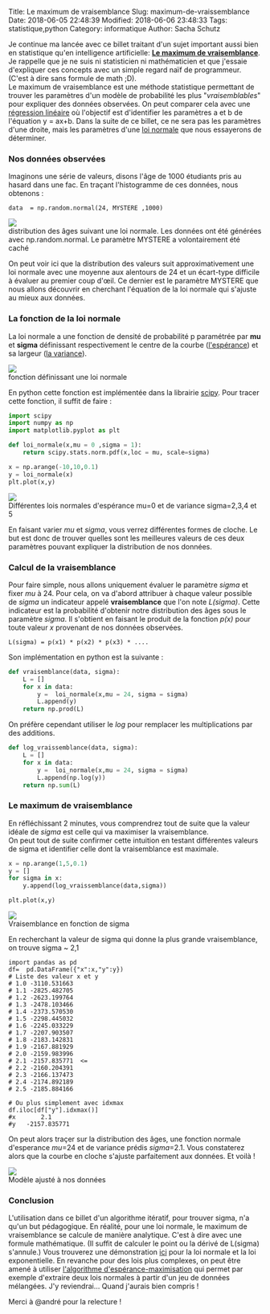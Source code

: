 Title: Le maximum de vraisemblance
Slug: maximum-de-vraissemblance
Date: 2018-06-05 22:48:39
Modified: 2018-06-06 23:48:33
Tags: statistique,python
Category: informatique
Author: Sacha Schutz

Je continue ma lancée avec ce billet traitant d'un sujet important aussi bien en statistique qu'en intelligence artificielle: **[Le maximum de vraisemblance](https://fr.wikipedia.org/wiki/Maximum_de_vraisemblance)**. Je rappelle que je ne suis ni statisticien ni mathématicien et que j'essaie d'expliquer ces concepts avec un simple regard naïf de programmeur. (C'est à dire sans formule de math ;D).     
Le maximum de vraisemblance est une méthode statistique permettant de trouver les paramètres d'un modèle de probabilité les plus "*vraisemblables*" pour expliquer des données observées. On peut comparer cela avec une [régression linéaire](https://fr.wikipedia.org/wiki/R%C3%A9gression_lin%C3%A9aire) où l'objectif est d'identifier les paramètres a et b de l'équation y = ax+b. Dans la suite de ce billet, ce ne sera pas les paramètres d'une droite, mais les paramètres d'une [loi normale](https://fr.wikipedia.org/wiki/Loi_normale) que nous essayerons de déterminer.

### Nos données observées

Imaginons une série de valeurs, disons l'âge de 1000 étudiants pris au hasard dans une fac. En traçant l'histogramme de ces données, nous obtenons : 

    data  = np.random.normal(24, MYSTERE ,1000)

<div class="figure">
<img src="images/maximum_vraisemblance/normal_dist.png" />
<div class="legend">distribution des âges suivant une loi normale. Les données ont été générées avec np.random.normal. Le paramètre MYSTERE a volontairement été caché</div>
</div>

On peut voir ici que la distribution des valeurs suit approximativement une loi normale avec une moyenne aux alentours de 24 et un écart-type difficile à évaluer au premier coup d'œil. Ce dernier est le paramètre MYSTERE que nous allons découvrir en cherchant l'équation de la loi normale qui s'ajuste au mieux aux données.

### La fonction de la loi normale

La loi normale a une fonction de densité de probabilité p paramétrée par **mu** et **sigma** définissant respectivement le centre de la courbe ([l'espérance](https://fr.wikipedia.org/wiki/Esp%C3%A9rance_math%C3%A9matique)) et sa largeur ([la variance](https://fr.wikipedia.org/wiki/Variance_(statistiques_et_probabilit%C3%A9s))). 

<div class="figure">
<img src="images/maximum_vraisemblance/equation.png" />
<div class="legend">fonction définissant une loi normale</div>
</div>

En python cette fonction est implémentée dans la librairie [scipy](https://docs.scipy.org/doc/scipy-0.16.1/reference/generated/scipy.stats.norm.html). Pour tracer cette fonction, il suffit de faire :

```python
import scipy 
import numpy as np
import matplotlib.pyplot as plt

def loi_normale(x,mu = 0 ,sigma = 1):
    return scipy.stats.norm.pdf(x,loc = mu, scale=sigma)

x = np.arange(-10,10,0.1)
y = loi_normale(x)
plt.plot(x,y)
```

<div class="figure">
<img src="images/maximum_vraisemblance/loi_normale.png" />
<div class="legend">Différentes lois normales d'espérance mu=0 et de variance sigma=2,3,4 et 5</div>
</div>

En faisant varier *mu* et *sigma*, vous verrez différentes formes de cloche. Le but est donc de trouver quelles sont les meilleures valeurs de ces deux paramètres pouvant expliquer la distribution de nos données.

### Calcul de la vraisemblance 
Pour faire simple, nous allons uniquement évaluer le paramètre *sigma* et fixer *mu* à 24. Pour cela, on va d'abord attribuer à chaque valeur possible de *sigma* un indicateur appelé **vraisemblance** que l'on note *L(sigma)*. Cette indicateur est la probabilité d'obtenir notre distribution des âges sous le paramètre *sigma*. Il s'obtient en faisant le produit de la fonction *p(x)* pour toute valeur *x* provenant de nos données observées.

    L(sigma) = p(x1) * p(x2) * p(x3) * .... 

Son implémentation en python est la suivante : 

```python    
def vraisemblance(data, sigma):
    L = []
    for x in data:
        y =  loi_normale(x,mu = 24, sigma = sigma)
        L.append(y)
    return np.prod(L)  
```

On préfère cependant utiliser le *log* pour remplacer les multiplications par des additions.

```python    
def log_vraissemblance(data, sigma):
    L = []
    for x in data:
        y =  loi_normale(x,mu = 24, sigma = sigma)
        L.append(np.log(y))
    return np.sum(L)  
```

### Le maximum de vraisemblance
En réfléchissant 2 minutes, vous comprendrez tout de suite que la valeur idéale de *sigma* est celle qui va maximiser la vraisemblance.    
On peut tout de suite confirmer cette intuition en testant différentes valeurs de sigma et identifier celle dont la vraisemblance est maximale. 

```python
x = np.arange(1,5,0.1)
y = []
for sigma in x:
    y.append(log_vraissemblance(data,sigma))

plt.plot(x,y)
```

<div class="figure">
<img src="images/maximum_vraisemblance/vraisemblance_test.png" />
<div class="legend">Vraisemblance en fonction de sigma</div>
</div>

En recherchant la valeur de sigma qui donne la plus grande vraisemblance, on trouve sigma ~ 2,1

    import pandas as pd
    df=  pd.DataFrame({"x":x,"y":y})
    # Liste des valeur x et y
    # 1.0 -3110.531663
    # 1.1 -2825.482705
    # 1.2 -2623.199764
    # 1.3 -2478.103466
    # 1.4 -2373.570530
    # 1.5 -2298.445032
    # 1.6 -2245.033229
    # 1.7 -2207.903507
    # 1.8 -2183.142831
    # 1.9 -2167.881929
    # 2.0 -2159.983996
    # 2.1 -2157.835771  <=
    # 2.2 -2160.204391
    # 2.3 -2166.137473
    # 2.4 -2174.892189
    # 2.5 -2185.884166
    
    # Ou plus simplement avec idxmax
    df.iloc[df["y"].idxmax()]
    #x       2.1
    #y   -2157.835771

On peut alors traçer sur la distribution des âges, une fonction normale d'esperance *mu*=24 et de variance prédis *sigma*=2.1. Vous constaterez alors que la courbe en cloche s'ajuste parfaitement aux données. Et voilà ! 

<div class="figure">
<img src="images/maximum_vraisemblance/adjusted.png" />
<div class="legend">Modèle ajusté à nos données</div>
</div>


### Conclusion
L'utilisation dans ce billet d'un algorithme itératif, pour trouver sigma, n'a qu'un but pédagogique. En réalité, pour une loi normale, le maximum de vraisemblance se calcule de manière analytique. C'est à dire avec une formule mathématique. (Il suffit de calculer le point ou la dérivé de L(sigma) s'annule.) Vous trouverez une démonstration [ici](http://www.jybaudot.fr/Inferentielle/exmaxvrais.html) pour la loi normale et la loi exponentielle.
En revanche pour des lois plus complexes, on peut être amené à utiliser [l'algorithme d'espérance-maximisation](https://fr.wikipedia.org/wiki/Algorithme_esp%C3%A9rance-maximisation) qui permet par exemple d'extraire deux lois normales à partir d'un jeu de données mélangées. J'y reviendrai… Quand j'aurais bien compris !


Merci à @andré pour la relecture !
